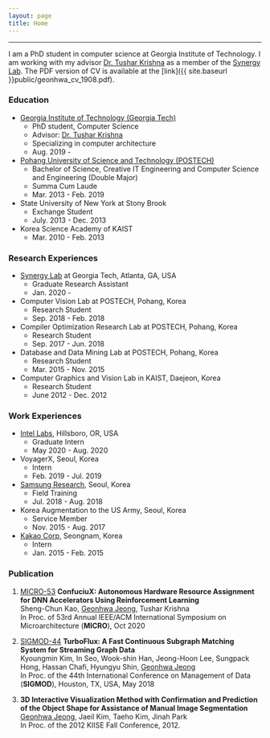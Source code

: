 ```yaml
---
layout: page
title: Home
---
```

-------------------------------------------------------
I am a PhD student in computer science at Georgia Institute of Technology. I am working with my advisor [Dr. Tushar Krishna](https://tusharkrishna.ece.gatech.edu/) as a member of the [Synergy Lab](https://synergy.ece.gatech.edu/). 
The PDF version of CV is available at the [link]({{ site.baseurl }}public/geonhwa_cv_1908.pdf).



### Education
* [Georgia Institute of Technology (Georgia Tech)](https://www.gatech.edu/)
  * PhD student, Computer Science
  * Advisor: [Dr. Tushar Krishna](https://tusharkrishna.ece.gatech.edu/)
  * Specializing in computer architecture
  * Aug. 2019 - 
* [Pohang University of Science and Technology (POSTECH)](http://www.postech.ac.kr/eng/)
  * Bachelor of Science, Creative IT Engineering and Computer Science and Engineering (Double Major)
  * Summa Cum Laude
  * Mar. 2013 - Feb. 2019
* State University of New York at Stony Brook
  * Exchange Student
  * July. 2013 - Dec. 2013
* Korea Science Academy of KAIST
  * Mar. 2010 - Feb. 2013

### Research Experiences

* [Synergy Lab](https://synergy.ece.gatech.edu/) at Georgia Tech, Atlanta, GA, USA 
  * Graduate Research Assistant
  * Jan. 2020 - 
* Computer Vision Lab at POSTECH, Pohang, Korea 
  * Research Student
  * Sep. 2018 - Feb. 2018
* Compiler Optimization Research Lab at POSTECH, Pohang, Korea
  * Research Student
  * Sep. 2017 - Jun. 2018
* Database and Data Mining Lab at POSTECH, Pohang, Korea
  * Research Student
  * Mar. 2015 - Nov. 2015
* Computer Graphics and Vision Lab in KAIST, Daejeon, Korea
  * Research Student
  * June 2012 - Dec. 2012

### Work Experiences


* [Intel Labs](https://www.intel.com/content/www/us/en/research/overview.html), Hillsboro, OR, USA
  * Graduate Intern
  * May 2020 - Aug. 2020
* VoyagerX, Seoul, Korea
  * Intern
  * Feb. 2019 - Jul. 2019
* [Samsung Research](https://research.samsung.com/), Seoul, Korea
  * Field Training
  * Jul. 2018 - Aug. 2018
* Korea Augmentation to the US Army, Seoul, Korea
  * Service Member
  * Nov. 2015 - Aug. 2017
* [Kakao Corp](https://www.kakaocorp.com/?lang=en), Seongnam, Korea
  * Intern
  * Jan. 2015 - Feb. 2015


### Publication

1. <a class="badge-base badge-micro" href="http://www.microarch.org/micro53" target="_blank">MICRO-53</a> **ConfuciuX: Autonomous Hardware Resource Assignment for DNN Accelerators Using Reinforcement Learning**  
Sheng-Chun Kao, <ins>Geonhwa Jeong</ins>, Tushar Krishna  
In Proc. of 53rd Annual IEEE/ACM International Symposium on Microarchitecture (**MICRO**), Oct 2020

2. <a class="badge-base badge-sigmod" href="https://sigmod2018.org/" target="_blank">SIGMOD-44</a> **TurboFlux: A Fast Continuous Subgraph Matching System for Streaming Graph Data**  
Kyoungmin Kim, In Seo, Wook-shin Han, Jeong-Hoon Lee, Sungpack Hong, Hassan Chafi, Hyungyu Shin, <ins>Geonhwa Jeong</ins>  
In Proc. of the 44th International Conference on Management of Data (**SIGMOD**), Houston, TX, USA, May 2018

3. **3D Interactive Visualization Method with Confirmation and Prediction of the Object Shape for Assistance of Manual Image Segmentation**  
<ins>Geonhwa Jeong</ins>, Jaeil Kim, Taeho Kim, Jinah Park  
In Proc. of the 2012 KIISE Fall Conference, 2012.
